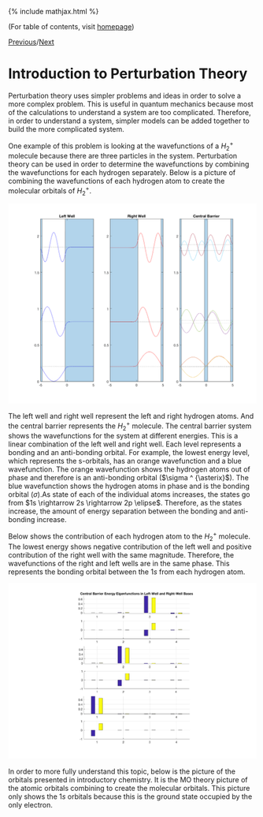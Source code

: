 {% include mathjax.html %}

(For table of contents, visit [homepage](/README.md))

[Previous](.md)/[Next](.md)

# Introduction to Perturbation Theory

Perturbation theory uses simpler problems and ideas in order to solve a more complex problem. This is useful in quantum mechanics because most of the calculations to understand a system are too complicated. Therefore, in order to understand a system, simpler models can be added together to build the more complicated system. 

One example of this problem is looking at the wavefunctions of a $H_2^+$ molecule because there are three particles in the system. Perturbation theory can be used in order to determine the wavefunctions by combining the wavefunctions for each hydrogen separately. Below is a picture of combining the wavefunctions of each hydrogen atom to create the molecular orbitals of $H_2^+$.

![perturb1](/perturb1.png)

The left well and right well represent the left and right hydrogen atoms. And the central barrier represents the $H_2^+$ molecule. The central barrier system shows the wavefunctions for the system at different energies. This is a linear combination of the left well and right well. Each level represents a bonding and an anti-bonding orbital. For example, the lowest energy level, which represents the s-orbitals, has an orange wavefunction and a blue wavefunction. The orange wavefunction shows the hydrogen atoms out of phase and therefore is an anti-bonding orbital ($\sigma ^ {\asterix}$). The blue wavefunction shows the hydrogen atoms in phase and is the bonding orbital ($\sigma$).As state of each of the individual atoms increases, the states go from $1s \rightarrow 2s \rightarrow 2p \elipse$. Therefore, as the states increase, the amount of energy separation between the bonding and anti-bonding increase. 

Below shows the contribution of each hydrogen atom to the $H_2^+$ molecule. The lowest energy shows negative contribution of the left well and positive contribution of the right well with the same magnitude. Therefore, the wavefunctions of the right and left wells are in the same phase. This represents the bonding orbital between the $1s$ from each hydrogen atom.

![perturb2](/perturb2.png)

In order to more fully understand this topic, below is the picture of the orbitals presented in introductory chemistry. It is the MO theory picture of the atomic orbitals combining to create the molecular orbitals. This picture only shows the $1s$ orbitals because this is the ground state occupied by the only electron. 
